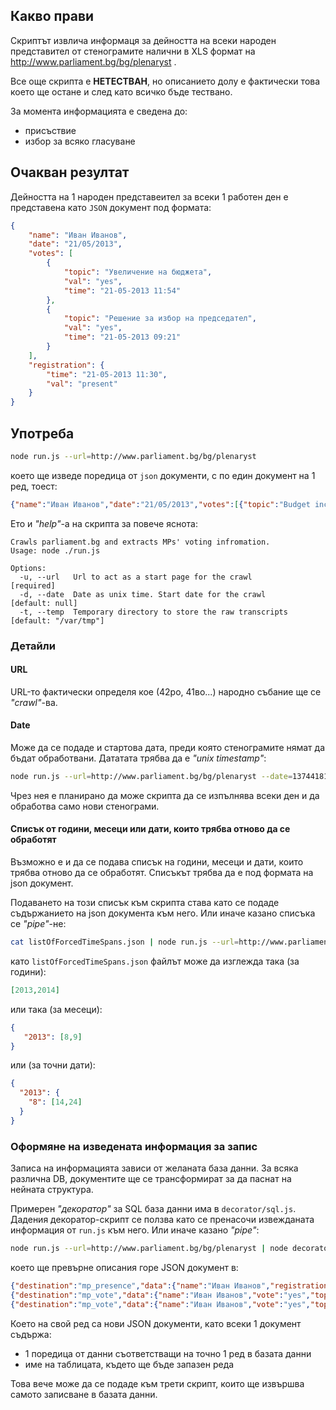 ## Какво прави
Скриптът извлича информаця за дейността на всеки народен представител от стенограмите налични в XLS формат на http://www.parliament.bg/bg/plenaryst .

Все още скрипта е **НЕТЕСТВАН**, но описанието долу е фактически това което ще остане и след като всичко бъде тествано.

За момента информацията е сведена до:

 - присъствие
 - избор за всяко гласуване

## Очакван резултат
Дейността на 1 народен представеител за всеки 1 работен ден е представена като `JSON` документ под формата:

```json
{
    "name": "Иван Иванов",
    "date": "21/05/2013",
    "votes": [
        {
            "topic": "Увеличение на бюджета",
            "val": "yes",
            "time": "21-05-2013 11:54"
        },
        {
            "topic": "Решение за избор на председател",
            "val": "yes",
            "time": "21-05-2013 09:21"
        }
    ],
    "registration": {
        "time": "21-05-2013 11:30",
        "val": "present"
    }
}
```

## Употреба
```bash
node run.js --url=http://www.parliament.bg/bg/plenaryst
```

което ще изведе поредица от `json` документи, с по един документ на 1 ред, тоест:

```json
{"name":"Иван Иванов","date":"21/05/2013","votes":[{"topic":"Budget increase","val":"yes","time":"21-05-2013 11:54"}, /*...*/],"registration":{/*...*/}}
 ```

Ето и _"help"_-а на скрипта за повече яснота:

```
Crawls parliament.bg and extracts MPs' voting infromation.
Usage: node ./run.js

Options:
  -u, --url   Url to act as a start page for the crawl          [required]
  -d, --date  Date as unix time. Start date for the crawl       [default: null]
  -t, --temp  Temporary directory to store the raw transcripts  [default: "/var/tmp"]
```
### Детайли
#### URL
URL-то фактически определя кое (42ро, 41во...) народно събание ще се _"crawl"_-ва.

#### Date
Може да се подаде и стартова дата, преди която стенограмите нямат да бъдат обработвани. Дататата трябва да е _"unix timestamp"_:

```bash
node run.js --url=http://www.parliament.bg/bg/plenaryst --date=1374418193
```

Чрез нея е планирано да може скрипта да се изпълнява всеки ден и да обработва само нови стенограми.

#### Списък от години, месеци или дати, които трябва отново да се обработят
Възможно е и да се подава списък на години, месеци и дати, които трябва отново да се обработят. Списъкът трябва да е под формата на json документ.

Подаването на този списък към скрипта става като се подаде съдържанието на json документа към него. Или иначе казано списъка се _"pipe"_-не:

```bash
cat listOfForcedTimeSpans.json | node run.js --url=http://www.parliament.bg/bg/plenaryst
```
като `listOfForcedTimeSpans.json` файлът може да изглежда така (за години):

```json
[2013,2014]
```

или така (за месеци):

```json
{
   "2013": [8,9]
}
```

или (за точни дати):

```json
{
  "2013": {
    "8": [14,24]
  }
}
```

### Оформяне на изведената информация за запис
Записа на информацията зависи от желаната база данни. За всяка различна DB, документите ще се трансформират за да паснат на нейната структура.

Примерен _"декоратор"_ за SQL база данни има в `decorator/sql.js`. Дадения декоратор-скрипт се ползва като се пренасочи извежданата информация от `run.js` към него. Или иначе казано _"pipe"_:

```bash
node run.js --url=http://www.parliament.bg/bg/plenaryst | node decorator/sql.js
```

което ще превърне описания горе JSON документ в:

```json
{"destination":"mp_presence","data":{"name":"Иван Иванов","registration":"absent","commenced_at":"21-05-2013 11:30"}}
{"destination":"mp_vote","data":{"name":"Иван Иванов","vote":"yes","topic":"Увеличение на бюджета","time":"21-05-2013 11:54"}}
{"destination":"mp_vote","data":{"name":"Иван Иванов","vote":"yes","topic":"Решение за избор на председател","time":"21-05-2013 09:21"}}
```

Което на свой ред са нови JSON документи, като всеки 1 документ съдържа:

 - 1 поредица от данни съответстващи на точно 1 ред в базата данни
 - име на таблицата, където ще бъде запазен реда

Това вече може да се подаде към трети скрипт, които ще извършва самото записване в базата данни.
